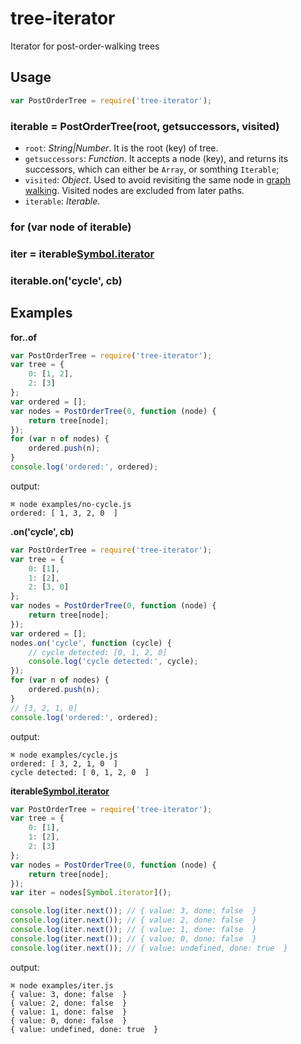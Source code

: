 # tree-iterator
Iterator for post-order-walking trees

## Usage

```javascript
var PostOrderTree = require('tree-iterator');
```

### iterable = PostOrderTree(root, getsuccessors, visited)

* `root`: *String|Number*. It is the root (key) of tree.
* `getsuccessors`: *Function*. It accepts a node (key), and returns its successors, which can either be `Array`, or somthing `Iterable`;
* `visited`: *Object*. Used to avoid revisiting the same node in [graph walking](https://github.com/zoubin/deps-iterator). Visited nodes are excluded from later paths.
* `iterable`: *Iterable*.

### for (var node of iterable)

### iter = iterable[Symbol.iterator]()

### iterable.on('cycle', cb)

## Examples

**for..of**

```javascript
var PostOrderTree = require('tree-iterator');
var tree = {
    0: [1, 2],
    2: [3]
};
var ordered = [];
var nodes = PostOrderTree(0, function (node) {
    return tree[node];
});
for (var n of nodes) {
    ordered.push(n);
}
console.log('ordered:', ordered);

```

output:

```
⌘ node examples/no-cycle.js
ordered: [ 1, 3, 2, 0  ]
```

**.on('cycle', cb)**

```javascript
var PostOrderTree = require('tree-iterator');
var tree = {
    0: [1],
    1: [2],
    2: [3, 0]
};
var nodes = PostOrderTree(0, function (node) {
    return tree[node];
});
var ordered = [];
nodes.on('cycle', function (cycle) {
    // cycle detected: [0, 1, 2, 0]
    console.log('cycle detected:', cycle);
});
for (var n of nodes) {
    ordered.push(n);
}
// [3, 2, 1, 0]
console.log('ordered:', ordered);

```

output:

```
⌘ node examples/cycle.js
ordered: [ 3, 2, 1, 0  ]
cycle detected: [ 0, 1, 2, 0  ]
```

**iterable[Symbol.iterator]()**

```javascript
var PostOrderTree = require('tree-iterator');
var tree = {
    0: [1],
    1: [2],
    2: [3]
};
var nodes = PostOrderTree(0, function (node) {
    return tree[node];
});
var iter = nodes[Symbol.iterator]();

console.log(iter.next()); // { value: 3, done: false  }
console.log(iter.next()); // { value: 2, done: false  }
console.log(iter.next()); // { value: 1, done: false  }
console.log(iter.next()); // { value: 0, done: false  }
console.log(iter.next()); // { value: undefined, done: true  }

```

output:

```
⌘ node examples/iter.js
{ value: 3, done: false  }
{ value: 2, done: false  }
{ value: 1, done: false  }
{ value: 0, done: false  }
{ value: undefined, done: true  }
```
